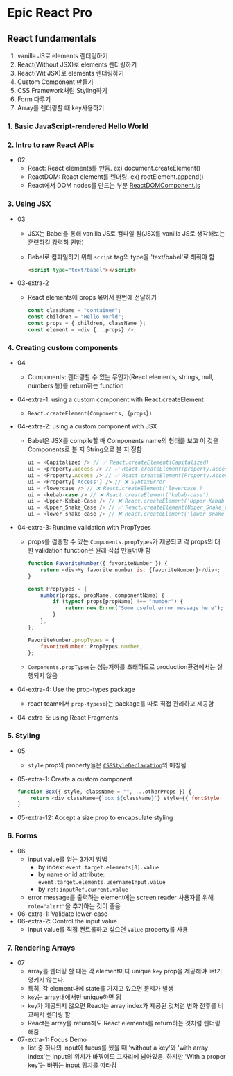 # Epic React Pro

## React fundamentals

1. vanilla JS로 elements 렌더링하기
2. React(Without JSX)로 elements 렌더링하기
3. React(Wit JSX)로 elements 렌더링하기
4. Custom Component 만들기
5. CSS Framework처럼 Styling하기
6. Form 다루기
7. Array를 렌더링할 때 key사용하기

### 1. Basic JavaScript-rendered Hello World

### 2. Intro to raw React APIs

-   02
    -   React: React elements를 만듬. ex) document.createElement()
    -   ReactDOM: React element를 렌더링. ex) rootElement.append()
    -   React에서 DOM nodes를 만드는 부분 [ReactDOMComponent.js](https://github.com/facebook/react/blob/48907797294340b6d5d8fecfbcf97edf0691888d/packages/react-dom/src/client/ReactDOMComponent.js#L416)

### 3. Using JSX

-   03

    -   JSX는 Babel을 통해 vanilla JS로 컴파일 됨(JSX를 vanilla JS로 생각해보는 훈련하길 강력히 권함)
    -   Bebel로 컴파일하기 위해 `script` tag의 type을 'text/babel'로 해줘야 함

        ```html
        <script type="text/babel"></script>
        ```

-   03-extra-2
    -   React elements에 props 묶어서 한번에 전달하기
        ```javascript
        const className = "container";
        const children = "Hello World";
        const props = { children, className };
        const element = <div {...props} />;
        ```

### 4. Creating custom components

-   04

    -   Components: 렌더링할 수 있는 무언가(React elements, strings, null, numbers 등)를 return하는 function

-   04-extra-1: using a custom component with React.createElement

    -   `React.createElement(Components, {props})`

-   04-extra-2: using a custom component with JSX

    -   Babel은 JSX를 compile할 때 Components name의 형태를 보고 이 것을 Components로 볼 지 String으로 볼 지 정함

        ```javascript
        ui = <Capitalized /> // ✅ React.createElement(Capitalized)
        ui = <property.access /> // ✅ React.createElement(property.access)
        ui = <Property.Access /> // ✅ React.createElement(Property.Access)
        ui = <Property['Access'] /> // ❌ SyntaxError
        ui = <lowercase /> // ❌ React.createElement('lowercase')
        ui = <kebab-case /> // ❌ React.createElement('kebab-case')
        ui = <Upper-Kebab-Case /> // ❌ React.createElement('Upper-Kebab-Case')
        ui = <Upper_Snake_Case /> // ✅ React.createElement(Upper_Snake_Case)
        ui = <lower_snake_case /> // ❌ React.createElement('lower_snake_case')
        ```

-   04-extra-3: Runtime validation with PropTypes

    -   props를 검증할 수 있는 `Components.propTypes`가 제공되고 각 props의 대한 validation function은 원래 직접 만들어야 함

        ```javascript
        function FavoriteNumber({ favoriteNumber }) {
            return <div>My favorite number is: {favoriteNumber}</div>;
        }

        const PropTypes = {
            number(props, propName, componentName) {
                if (typeof props[propName] !== "number") {
                    return new Error("Some useful error message here");
                }
            },
        };

        FavoriteNumber.propTypes = {
            favoriteNumber: PropTypes.number,
        };
        ```

    -   `Components.propTypes`는 성능저하를 초래하므로 production환경에서는 실행되지 않음

-   04-extra-4: Use the prop-types package

    -   react team에서 `prop-types`라는 package를 따로 직접 관리하고 제공함

-   04-extra-5: using React Fragments

### 5. Styling

-   05

    -   `style` prop의 property들은 [`CSSStyleDeclaration`](https://developer.mozilla.org/en-US/docs/Web/API/CSSStyleDeclaration)와 매칭됨

-   05-extra-1: Create a custom component
    ```javascript
    function Box({ style, className = "", ...otherProps }) {
        return <div className={`box ${className}`} style={{ fontStyle: "italic", ...style }} {...otherProps} />;
    }
    ```
-   05-extra-12: Accept a size prop to encapsulate styling

### 6. Forms

-   06
    -   input value를 얻는 3가지 방법
        -   by index: `event.target.elements[0].value`
        -   by name or id attribute: `event.target.elements.usernameInput.value`
        -   by `ref`: `inputRef.current.value`
    -   error message를 출력하는 element에는 screen reader 사용자를 위해 `role="alert"`을 추가하는 것이 좋음
-   06-extra-1: Validate lower-case
-   06-extra-2: Control the input value
    -   input value를 직접 컨트롤하고 싶으면 `value` property를 사용

### 7. Rendering Arrays

-   07
    -   array를 렌더링 할 때는 각 element마다 unique `key` prop을 제공해야 list가 엉키지 않는다.
    -   특히, 각 element내에 state를 가지고 있으면 문제가 발생
    -   `key`는 array내에서만 unique하면 됨
    -   `key`가 제공되지 않으면 React는 array index가 제공된 것처럼 변화 전후를 비교해서 렌더링 함
    -   React는 array를 return해도 React elements를 return하는 것처럼 렌더링 해줌
-   07-extra-1: Focus Demo
    -   list 중 하나의 input에 fucus를 뒀을 때 'without a key'와 'with array index'는 input의 위치가 바꿔어도 그자리에 남아있음. 하지만 'With a proper key'는 바뀌는 input 위치를 따라감
